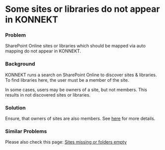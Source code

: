 # Some sites or libraries do not appear in KONNEKT

### Problem

SharePoint Online sites or libraries which should be mapped via auto mapping do not appear in KONNEKT.

### Background

KONNEKT runs a search on SharePoint Online to discover sites & libraries. To find libraries here, the user must be a member of the site.&#x20;

In some cases, users may be owners of a site, but not members. This results in not discovered sites or libraries.

### Solution

Ensure, that owners of sites are also members. See [here](https://docs.microsoft.com/en-us/sharepoint/troubleshoot/search/search-results-dont-appear-for-group-owners) for more details.

### Similar Problems

Please also check this page: [Sites missing or folders empty](sites-missing-or-folders-empty.md)

